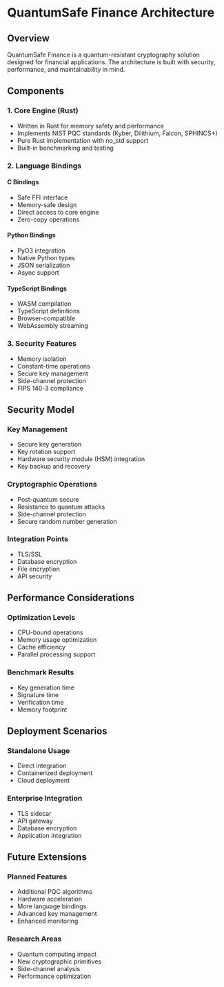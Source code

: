 # QuantumSafe Finance Architecture

## Overview

QuantumSafe Finance is a quantum-resistant cryptography solution designed for financial applications. The architecture is built with security, performance, and maintainability in mind.

## Components

### 1. Core Engine (Rust)
- Written in Rust for memory safety and performance
- Implements NIST PQC standards (Kyber, Dilithium, Falcon, SPHINCS+)
- Pure Rust implementation with no_std support
- Built-in benchmarking and testing

### 2. Language Bindings
#### C Bindings
- Safe FFI interface
- Memory-safe design
- Direct access to core engine
- Zero-copy operations

#### Python Bindings
- PyO3 integration
- Native Python types
- JSON serialization
- Async support

#### TypeScript Bindings
- WASM compilation
- TypeScript definitions
- Browser-compatible
- WebAssembly streaming

### 3. Security Features
- Memory isolation
- Constant-time operations
- Secure key management
- Side-channel protection
- FIPS 140-3 compliance

## Security Model

### Key Management
- Secure key generation
- Key rotation support
- Hardware security module (HSM) integration
- Key backup and recovery

### Cryptographic Operations
- Post-quantum secure
- Resistance to quantum attacks
- Side-channel protection
- Secure random number generation

### Integration Points
- TLS/SSL
- Database encryption
- File encryption
- API security

## Performance Considerations

### Optimization Levels
- CPU-bound operations
- Memory usage optimization
- Cache efficiency
- Parallel processing support

### Benchmark Results
- Key generation time
- Signature time
- Verification time
- Memory footprint

## Deployment Scenarios

### Standalone Usage
- Direct integration
- Containerized deployment
- Cloud deployment

### Enterprise Integration
- TLS sidecar
- API gateway
- Database encryption
- Application integration

## Future Extensions

### Planned Features
- Additional PQC algorithms
- Hardware acceleration
- More language bindings
- Advanced key management
- Enhanced monitoring

### Research Areas
- Quantum computing impact
- New cryptographic primitives
- Side-channel analysis
- Performance optimization
